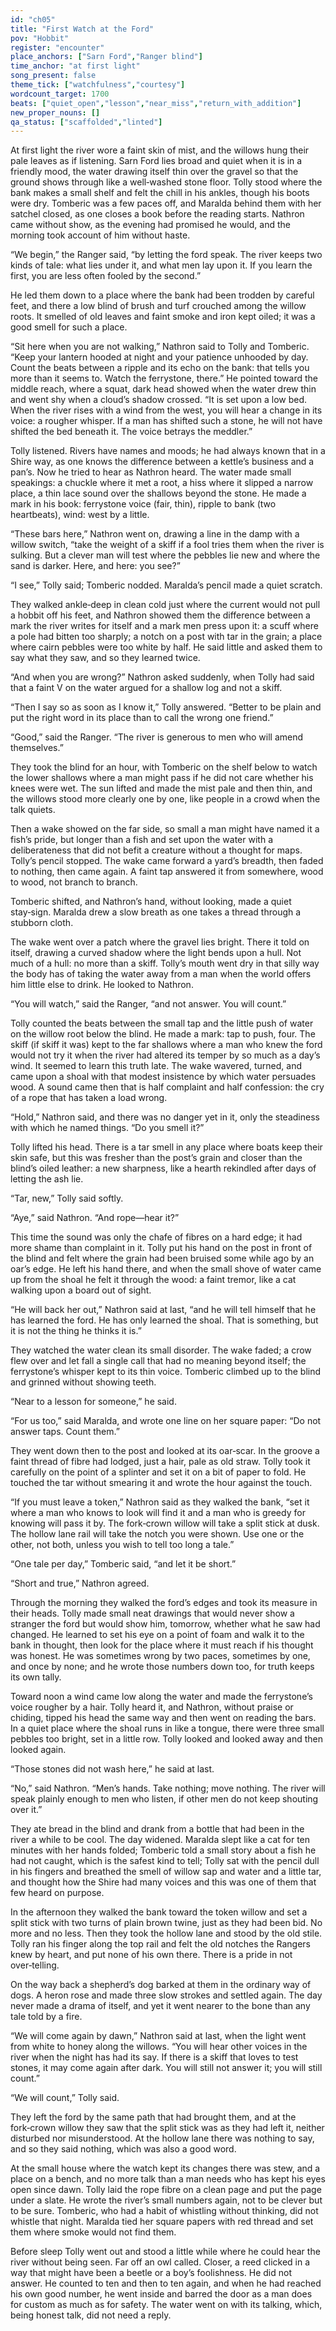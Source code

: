```yaml
---
id: "ch05"
title: "First Watch at the Ford"
pov: "Hobbit"
register: "encounter"
place_anchors: ["Sarn Ford","Ranger blind"]
time_anchor: "at first light"
song_present: false
theme_tick: ["watchfulness","courtesy"]
wordcount_target: 1700
beats: ["quiet_open","lesson","near_miss","return_with_addition"]
new_proper_nouns: []
qa_status: ["scaffolded","linted"]
---
```


At first light the river wore a faint skin of mist, and the willows hung their pale leaves as if listening. Sarn Ford lies broad and quiet when it is in a friendly mood, the water drawing itself thin over the gravel so that the ground shows through like a well‑washed stone floor. Tolly stood where the bank makes a small shelf and felt the chill in his ankles, though his boots were dry. Tomberic was a few paces off, and Maralda behind them with her satchel closed, as one closes a book before the reading starts. Nathron came without show, as the evening had promised he would, and the morning took account of him without haste.

“We begin,” the Ranger said, “by letting the ford speak. The river keeps two kinds of tale: what lies under it, and what men lay upon it. If you learn the first, you are less often fooled by the second.”

He led them down to a place where the bank had been trodden by careful feet, and there a low blind of brush and turf crouched among the willow roots. It smelled of old leaves and faint smoke and iron kept oiled; it was a good smell for such a place.

“Sit here when you are not walking,” Nathron said to Tolly and Tomberic. “Keep your lantern hooded at night and your patience unhooded by day. Count the beats between a ripple and its echo on the bank: that tells you more than it seems to. Watch the ferrystone, there.” He pointed toward the middle reach, where a squat, dark head showed when the water drew thin and went shy when a cloud’s shadow crossed. “It is set upon a low bed. When the river rises with a wind from the west, you will hear a change in its voice: a rougher whisper. If a man has shifted such a stone, he will not have shifted the bed beneath it. The voice betrays the meddler.”

Tolly listened. Rivers have names and moods; he had always known that in a Shire way, as one knows the difference between a kettle’s business and a pan’s. Now he tried to hear as Nathron heard. The water made small speakings: a chuckle where it met a root, a hiss where it slipped a narrow place, a thin lace sound over the shallows beyond the stone. He made a mark in his book: ferrystone voice (fair, thin), ripple to bank (two heartbeats), wind: west by a little.

“These bars here,” Nathron went on, drawing a line in the damp with a willow switch, “take the weight of a skiff if a fool tries them when the river is sulking. But a clever man will test where the pebbles lie new and where the sand is darker. Here, and here: you see?”

“I see,” Tolly said; Tomberic nodded. Maralda’s pencil made a quiet scratch.

They walked ankle‑deep in clean cold just where the current would not pull a hobbit off his feet, and Nathron showed them the difference between a mark the river writes for itself and a mark men press upon it: a scuff where a pole had bitten too sharply; a notch on a post with tar in the grain; a place where cairn pebbles were too white by half. He said little and asked them to say what they saw, and so they learned twice.

“And when you are wrong?” Nathron asked suddenly, when Tolly had said that a faint V on the water argued for a shallow log and not a skiff.

“Then I say so as soon as I know it,” Tolly answered. “Better to be plain and put the right word in its place than to call the wrong one friend.”

“Good,” said the Ranger. “The river is generous to men who will amend themselves.”

They took the blind for an hour, with Tomberic on the shelf below to watch the lower shallows where a man might pass if he did not care whether his knees were wet. The sun lifted and made the mist pale and then thin, and the willows stood more clearly one by one, like people in a crowd when the talk quiets.

Then a wake showed on the far side, so small a man might have named it a fish’s pride, but longer than a fish and set upon the water with a deliberateness that did not befit a creature without a thought for maps. Tolly’s pencil stopped. The wake came forward a yard’s breadth, then faded to nothing, then came again. A faint tap answered it from somewhere, wood to wood, not branch to branch.

Tomberic shifted, and Nathron’s hand, without looking, made a quiet stay‑sign. Maralda drew a slow breath as one takes a thread through a stubborn cloth.

The wake went over a patch where the gravel lies bright. There it told on itself, drawing a curved shadow where the light bends upon a hull. Not much of a hull: no more than a skiff. Tolly’s mouth went dry in that silly way the body has of taking the water away from a man when the world offers him little else to drink. He looked to Nathron.

“You will watch,” said the Ranger, “and not answer. You will count.”

Tolly counted the beats between the small tap and the little push of water on the willow root below the blind. He made a mark: tap to push, four. The skiff (if skiff it was) kept to the far shallows where a man who knew the ford would not try it when the river had altered its temper by so much as a day’s wind. It seemed to learn this truth late. The wake wavered, turned, and came upon a shoal with that modest insistence by which water persuades wood. A sound came then that is half complaint and half confession: the cry of a rope that has taken a load wrong.

“Hold,” Nathron said, and there was no danger yet in it, only the steadiness with which he named things. “Do you smell it?”

Tolly lifted his head. There is a tar smell in any place where boats keep their skin safe, but this was fresher than the post’s grain and closer than the blind’s oiled leather: a new sharpness, like a hearth rekindled after days of letting the ash lie.

“Tar, new,” Tolly said softly.

“Aye,” said Nathron. “And rope—hear it?”

This time the sound was only the chafe of fibres on a hard edge; it had more shame than complaint in it. Tolly put his hand on the post in front of the blind and felt where the grain had been bruised some while ago by an oar’s edge. He left his hand there, and when the small shove of water came up from the shoal he felt it through the wood: a faint tremor, like a cat walking upon a board out of sight.

“He will back her out,” Nathron said at last, “and he will tell himself that he has learned the ford. He has only learned the shoal. That is something, but it is not the thing he thinks it is.”

They watched the water clean its small disorder. The wake faded; a crow flew over and let fall a single call that had no meaning beyond itself; the ferrystone’s whisper kept to its thin voice. Tomberic climbed up to the blind and grinned without showing teeth.

“Near to a lesson for someone,” he said.

“For us too,” said Maralda, and wrote one line on her square paper: “Do not answer taps. Count them.”

They went down then to the post and looked at its oar‑scar. In the groove a faint thread of fibre had lodged, just a hair, pale as old straw. Tolly took it carefully on the point of a splinter and set it on a bit of paper to fold. He touched the tar without smearing it and wrote the hour against the touch.

“If you must leave a token,” Nathron said as they walked the bank, “set it where a man who knows to look will find it and a man who is greedy for knowing will pass it by. The fork‑crown willow will take a split stick at dusk. The hollow lane rail will take the notch you were shown. Use one or the other, not both, unless you wish to tell too long a tale.”

“One tale per day,” Tomberic said, “and let it be short.”

“Short and true,” Nathron agreed.

Through the morning they walked the ford’s edges and took its measure in their heads. Tolly made small neat drawings that would never show a stranger the ford but would show him, tomorrow, whether what he saw had changed. He learned to set his eye on a point of foam and walk it to the bank in thought, then look for the place where it must reach if his thought was honest. He was sometimes wrong by two paces, sometimes by one, and once by none; and he wrote those numbers down too, for truth keeps its own tally.

Toward noon a wind came low along the water and made the ferrystone’s voice rougher by a hair. Tolly heard it, and Nathron, without praise or chiding, tipped his head the same way and then went on reading the bars. In a quiet place where the shoal runs in like a tongue, there were three small pebbles too bright, set in a little row. Tolly looked and looked away and then looked again.

“Those stones did not wash here,” he said at last.

“No,” said Nathron. “Men’s hands. Take nothing; move nothing. The river will speak plainly enough to men who listen, if other men do not keep shouting over it.”

They ate bread in the blind and drank from a bottle that had been in the river a while to be cool. The day widened. Maralda slept like a cat for ten minutes with her hands folded; Tomberic told a small story about a fish he had not caught, which is the safest kind to tell; Tolly sat with the pencil dull in his fingers and breathed the smell of willow sap and water and a little tar, and thought how the Shire had many voices and this was one of them that few heard on purpose.

In the afternoon they walked the bank toward the token willow and set a split stick with two turns of plain brown twine, just as they had been bid. No more and no less. Then they took the hollow lane and stood by the old stile. Tolly ran his finger along the top rail and felt the old notches the Rangers knew by heart, and put none of his own there. There is a pride in not over‑telling.

On the way back a shepherd’s dog barked at them in the ordinary way of dogs. A heron rose and made three slow strokes and settled again. The day never made a drama of itself, and yet it went nearer to the bone than any tale told by a fire.

“We will come again by dawn,” Nathron said at last, when the light went from white to honey along the willows. “You will hear other voices in the river when the night has had its say. If there is a skiff that loves to test stones, it may come again after dark. You will still not answer it; you will still count.”

“We will count,” Tolly said.

They left the ford by the same path that had brought them, and at the fork‑crown willow they saw that the split stick was as they had left it, neither disturbed nor misunderstood. At the hollow lane there was nothing to say, and so they said nothing, which was also a good word.

At the small house where the watch kept its changes there was stew, and a place on a bench, and no more talk than a man needs who has kept his eyes open since dawn. Tolly laid the rope fibre on a clean page and put the page under a slate. He wrote the river’s small numbers again, not to be clever but to be sure. Tomberic, who had a habit of whistling without thinking, did not whistle that night. Maralda tied her square papers with red thread and set them where smoke would not find them.

Before sleep Tolly went out and stood a little while where he could hear the river without being seen. Far off an owl called. Closer, a reed clicked in a way that might have been a beetle or a boy’s foolishness. He did not answer. He counted to ten and then to ten again, and when he had reached his own good number, he went inside and barred the door as a man does for custom as much as for safety. The water went on with its talking, which, being honest talk, did not need a reply.
